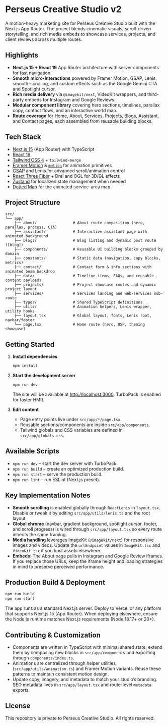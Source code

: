 # Perseus Creative Studio v2

A motion-heavy marketing site for Perseus Creative Studio built with the Next.js App Router. The project blends cinematic visuals, scroll-driven storytelling, and rich media embeds to showcase services, projects, and client reviews across multiple routes.

## Highlights

- **Next.js 15 + React 19** App Router architecture with server components for fast navigation.
- **Smooth micro-interactions** powered by Framer Motion, GSAP, Lenis smooth-scrolling, and custom effects such as the Google Gemini CTA and Spotlight cursor.
- **Rich media delivery** via `@imagekit/next`, VideoKit wrappers, and third-party embeds for Instagram and Google Reviews.
- **Modular component library** covering hero sections, timelines, parallax copy, contact flows, and an interactive world map.
- **Route coverage** for Home, About, Services, Projects, Blogs, Assistant, and Contact pages, each assembled from reusable building blocks.

## Tech Stack

- [Next.js 15](https://nextjs.org/) (App Router) with TypeScript
- [React 19](https://react.dev/)
- [Tailwind CSS 4](https://tailwindcss.com/) + `tailwind-merge`
- [Framer Motion](https://www.framer.com/motion/) & [`motion`](https://motion.dev/) for animation primitives
- [GSAP](https://greensock.com/gsap/) and Lenis for advanced scroll/animation control
- [React Three Fiber](https://docs.pmnd.rs/react-three-fiber) + Drei and OGL for 3D/GL effects
- [Zustand](https://zustand-demo.pmnd.rs/) for localized state management when needed
- [Dotted Map](https://github.com/edent/dotted-map) for the animated service-area map

## Project Structure

```
src/
└── app/
    ├── about/                # About route composition (hero, parallax, process, CTA)
    ├── assistant/            # Interactive assistant page with animated background
    ├── blogs/                # Blog listing and dynamic post route ([blog])
    ├── components/           # Reusable UI building blocks grouped by domain
    ├── constants/            # Static data (navigation, copy blocks, metrics)
    ├── contact/              # Contact form & info sections with animated beam backdrop
    ├── data/                 # Timeline items, FAQs, and reusable content payloads
    ├── projects/             # Project showcase routes and dynamic project layout
    ├── services/             # Services landing and web-services sub-route
    ├── types/                # Shared TypeScript definitions
    ├── utils/                # Animation helpers, Lenis wrapper, utility hooks
    ├── layout.tsx            # Global layout, fonts, Lenis root, navbar/footer
    └── page.tsx              # Home route (hero, USP, theming showcase)
```

## Getting Started

1. **Install dependencies**
   ```bash
   npm install
   ```
2. **Start the development server**

   ```bash
   npm run dev
   ```

   The site will be available at [http://localhost:3000](http://localhost:3000). TurboPack is enabled for faster HMR.

3. **Edit content**
   - Page entry points live under `src/app/*/page.tsx`.
   - Reusable sections/components are inside `src/app/components`.
   - Tailwind globals and CSS variables are defined in `src/app/globals.css`.

## Available Scripts

- `npm run dev` – start the dev server with TurboPack.
- `npm run build` – create an optimized production build.
- `npm run start` – serve the production build.
- `npm run lint` – run ESLint (Next.js preset).

## Key Implementation Notes

- **Smooth scrolling** is enabled globally through `ReactLenis` in `layout.tsx`. Disable or tweak it by editing `src/app/utils/lenis.ts` and the root layout.
- **Global chrome** (navbar, gradient background, spotlight cursor, footer, and scroll progress) is wired through `src/app/layout.tsx` so every route inherits the same framing.
- **Media handling** leverages ImageKit (`@imagekit/next`) for responsive images and videos. Update the `urlEndpoint` values in `ImageKit.tsx` and `VideoKit.tsx` if you host assets elsewhere.
- **Embeds**: The About page pulls in Instagram and Google Review iframes. If you replace those URLs, keep the iframe height and loading strategies in mind to preserve perceived performance.

## Production Build & Deployment

```bash
npm run build
npm run start
```

The app runs as a standard Next.js server. Deploy to Vercel or any platform that supports Next.js 15 (App Router). When deploying elsewhere, ensure the Node.js runtime matches Next.js requirements (Node 18.17+ or 20+).

## Contributing & Customization

- Components are written in TypeScript with minimal shared state; extend them by composing new blocks in `src/app/components` and exporting through `components/index.ts`.
- Animations are centralized through helper utilities (`src/app/utils/animation.ts`) and Framer Motion variants. Reuse these patterns to maintain consistent motion design.
- Update copy, imagery, and metadata to match your studio’s branding. SEO metadata lives in `src/app/layout.tsx` and route-level `metadata` exports.

## License

This repository is private to Perseus Creative Studio. All rights reserved.
